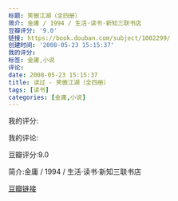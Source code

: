 ```yaml
---
标题: 笑傲江湖（全四册）
简介: 金庸 / 1994 / 生活·读书·新知三联书店
豆瓣评分: '9.0'
链接: https://book.douban.com/subject/1002299/
创建时间: '2008-05-23 15:15:37'
我的评分:
标签: 金庸,小说
评论:
date: 2008-05-23 15:15:37
title: 读过 - 笑傲江湖（全四册）
tags: [读书]
categories: [金庸,小说]
---
```


我的评分:

我的评论:

豆瓣评分:9.0

简介:金庸 / 1994 / 生活·读书·新知三联书店

[豆瓣链接](https://book.douban.com/subject/1002299/)

